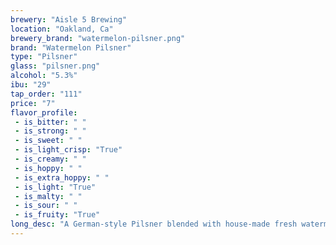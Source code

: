 ```yaml
---
brewery: "Aisle 5 Brewing"
location: "Oakland, Ca"
brewery_brand: "watermelon-pilsner.png"
brand: "Watermelon Pilsner"
type: "Pilsner"
glass: "pilsner.png"
alcohol: "5.3%"
ibu: "29"
tap_order: "111"
price: "7"
flavor_profile:
 - is_bitter: " "
 - is_strong: " "
 - is_sweet: " "
 - is_light_crisp: "True"
 - is_creamy: " "
 - is_hoppy: " "
 - is_extra_hoppy: " "
 - is_light: "True"
 - is_malty: " "
 - is_sour: " "
 - is_fruity: "True"
long_desc: "A German-style Pilsner blended with house-made fresh watermelon juice."
---
```

